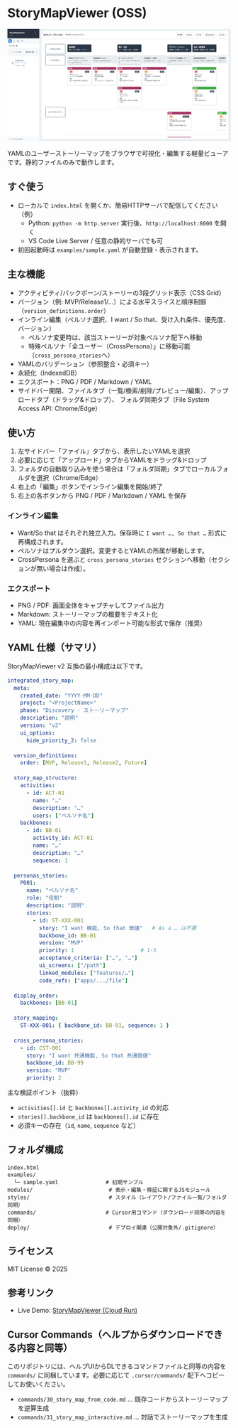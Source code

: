 # StoryMapViewer (OSS)

![alt text](smv_capture.png)

YAMLのユーザーストーリーマップをブラウザで可視化・編集する軽量ビューアです。静的ファイルのみで動作します。

## すぐ使う
- ローカルで `index.html` を開くか、簡易HTTPサーバで配信してください（例）
  - Python: `python -m http.server` 実行後、`http://localhost:8000` を開く
  - VS Code Live Server / 任意の静的サーバでも可
- 初回起動時は `examples/sample.yaml` が自動登録・表示されます。

## 主な機能
- アクティビティ/バックボーン/ストーリーの3段グリッド表示（CSS Grid）
- バージョン（例: MVP/Release1/…）による水平スライスと順序制御（`version_definitions.order`）
- インライン編集（ペルソナ選択、I want / So that、受け入れ条件、優先度、バージョン）
  - ペルソナ変更時は、該当ストーリーが対象ペルソナ配下へ移動
  - 特殊ペルソナ「全ユーザー（CrossPersona）」に移動可能（`cross_persona_stories`へ）
- YAMLのバリデーション（参照整合・必須キー）
- 永続化（IndexedDB）
- エクスポート：PNG / PDF / Markdown / YAML
- サイドバー開閉、ファイルタブ（一覧/検索/削除/プレビュー/編集）、アップロードタブ（ドラッグ&ドロップ）、
  フォルダ同期タブ（File System Access API: Chrome/Edge）

## 使い方
1. 左サイドバー「ファイル」タブから、表示したいYAMLを選択
2. 必要に応じて「アップロード」タブからYAMLをドラッグ&ドロップ
3. フォルダの自動取り込みを使う場合は「フォルダ同期」タブでローカルフォルダを選択（Chrome/Edge）
4. 右上の「編集」ボタンでインライン編集を開始/終了
5. 右上の各ボタンから PNG / PDF / Markdown / YAML を保存

### インライン編集
- Want/So that はそれぞれ独立入力。保存時に `I want …, So that …` 形式に再構成されます。
- ペルソナはプルダウン選択。変更するとYAMLの所属が移動します。
- CrossPersona を選ぶと `cross_persona_stories` セクションへ移動（セクションが無い場合は作成）。

### エクスポート
- PNG / PDF: 画面全体をキャプチャしてファイル出力
- Markdown: ストーリーマップの概要をテキスト化
- YAML: 現在編集中の内容を再インポート可能な形式で保存（推奨）

## YAML 仕様（サマリ）
StoryMapViewer v2 互換の最小構成は以下です。

```yaml
integrated_story_map:
  meta:
    created_date: "YYYY-MM-DD"
    project: "<ProjectName>"
    phase: "Discovery - ストーリーマップ"
    description: "説明"
    version: "v2"
    ui_options:
      hide_priority_2: false

  version_definitions:
    order: [MVP, Release1, Release2, Future]

  story_map_structure:
    activities:
      - id: ACT-01
        name: "…"
        description: "…"
        users: ["ペルソナ名"]
    backbones:
      - id: BB-01
        activity_id: ACT-01
        name: "…"
        description: "…"
        sequence: 1

  personas_stories:
    P001:
      name: "ペルソナ名"
      role: "役割"
      description: "説明"
      stories:
        - id: ST-XXX-001
          story: "I want 機能, So that 価値"   # As a … は不要
          backbone_id: BB-01
          version: "MVP"
          priority: 1                     # 1-5
          acceptance_criteria: ["…", "…"]
          ui_screens: ["/path"]
          linked_modules: ["features/…"]
          code_refs: ["apps/.../file"]

  display_order:
    backbones: [BB-01]

  story_mapping:
    ST-XXX-001: { backbone_id: BB-01, sequence: 1 }

  cross_persona_stories:
    - id: CST-001
      story: "I want 共通機能, So that 共通価値"
      backbone_id: BB-99
      version: "MVP"
      priority: 2
```

主な検証ポイント（抜粋）
- `activities[].id` と `backbones[].activity_id` の対応
- `stories[].backbone_id` は `backbones[].id` に存在
- 必須キーの存在（`id`, `name`, `sequence` など）

## フォルダ構成
```
index.html
examples/
  └─ sample.yaml               # 初期サンプル
modules/                        # 表示・編集・検証に関するJSモジュール
styles/                         # スタイル（レイアウト/ファイル一覧/フォルダ同期）
commands/                      # Cursor用コマンド（ダウンロード同等の内容を同梱）
deploy/                         # デプロイ関連（公開対象外/.gitignore）
```

## ライセンス
MIT License © 2025

## 参考リンク
- Live Demo: [StoryMapViewer (Cloud Run)](https://story-map-viewer-663564722264.asia-northeast1.run.app/)

## Cursor Commands（ヘルプからダウンロードできる内容と同等）
このリポジトリには、ヘルプUIからDLできるコマンドファイルと同等の内容を `commands/` に同梱しています。必要に応じて `.cursor/commands/` 配下へコピーしてお使いください。

- `commands/30_story_map_from_code.md` … 既存コードからストーリーマップを逆算生成
- `commands/31_story_map_interactive.md` … 対話でストーリーマップを生成
